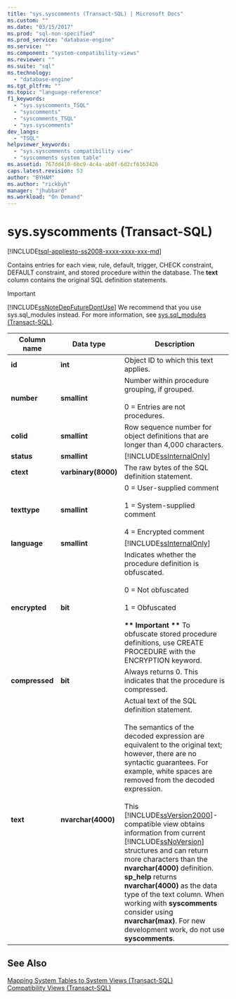 ```yaml
---
title: "sys.syscomments (Transact-SQL) | Microsoft Docs"
ms.custom: ""
ms.date: "03/15/2017"
ms.prod: "sql-non-specified"
ms.prod_service: "database-engine"
ms.service: ""
ms.component: "system-compatibility-views"
ms.reviewer: ""
ms.suite: "sql"
ms.technology: 
  - "database-engine"
ms.tgt_pltfrm: ""
ms.topic: "language-reference"
f1_keywords: 
  - "sys.syscomments_TSQL"
  - "syscomments"
  - "syscomments_TSQL"
  - "sys.syscomments"
dev_langs: 
  - "TSQL"
helpviewer_keywords: 
  - "sys.syscomments compatibility view"
  - "syscomments system table"
ms.assetid: 767dd410-6bc9-4c4a-ab0f-6d2cf6163426
caps.latest.revision: 53
author: "BYHAM"
ms.author: "rickbyh"
manager: "jhubbard"
ms.workload: "On Demand"
---
```

# sys.syscomments (Transact-SQL)
[!INCLUDE[tsql-appliesto-ss2008-xxxx-xxxx-xxx-md](../../includes/tsql-appliesto-ss2008-xxxx-xxxx-xxx-md.md)]

  Contains entries for each view, rule, default, trigger, CHECK constraint, DEFAULT constraint, and stored procedure within the database. The **text** column contains the original SQL definition statements.  
  
> [!IMPORTANT]  
>  [!INCLUDE[ssNoteDepFutureDontUse](../../includes/ssnotedepfuturedontuse-md.md)] We recommend that you use sys.sql_modules instead. For more information, see [sys.sql_modules &#40;Transact-SQL&#41;](../../relational-databases/system-catalog-views/sys-sql-modules-transact-sql.md).  
  
|Column name|Data type|Description|  
|-----------------|---------------|-----------------|  
|**id**|**int**|Object ID to which this text applies.|  
|**number**|**smallint**|Number within procedure grouping, if grouped.<br /><br /> 0 = Entries are not procedures.|  
|**colid**|**smallint**|Row sequence number for object definitions that are longer than 4,000 characters.|  
|**status**|**smallint**|[!INCLUDE[ssInternalOnly](../../includes/ssinternalonly-md.md)]|  
|**ctext**|**varbinary(8000)**|The raw bytes of the SQL definition statement.|  
|**texttype**|**smallint**|0 = User-supplied comment<br /><br /> 1 = System-supplied comment<br /><br /> 4 = Encrypted comment|  
|**language**|**smallint**|[!INCLUDE[ssInternalOnly](../../includes/ssinternalonly-md.md)]|  
|**encrypted**|**bit**|Indicates whether the procedure definition is obfuscated.<br /><br /> 0 = Not obfuscated<br /><br /> 1 = Obfuscated<br /><br /> **\*\* Important \*\*** To obfuscate stored procedure definitions, use CREATE PROCEDURE with the ENCRYPTION keyword.|  
|**compressed**|**bit**|Always returns 0. This indicates that the procedure is compressed.|  
|**text**|**nvarchar(4000)**|Actual text of the SQL definition statement.<br /><br /> The semantics of the decoded expression are equivalent to the original text; however, there are no syntactic guarantees. For example, white spaces are removed from the decoded expression.<br /><br /> This [!INCLUDE[ssVersion2000](../../includes/ssversion2000-md.md)]-compatible view obtains information from current [!INCLUDE[ssNoVersion](../../includes/ssnoversion-md.md)] structures and can return more characters than the **nvarchar(4000)** definition. **sp_help** returns **nvarchar(4000)** as the data type of the text column. When working with **syscomments** consider using **nvarchar(max)**. For new development work, do not use **syscomments**.|  
  
## See Also  
 [Mapping System Tables to System Views &#40;Transact-SQL&#41;](../../relational-databases/system-tables/mapping-system-tables-to-system-views-transact-sql.md)   
 [Compatibility Views &#40;Transact-SQL&#41;](~/relational-databases/system-compatibility-views/system-compatibility-views-transact-sql.md)  
  
  
